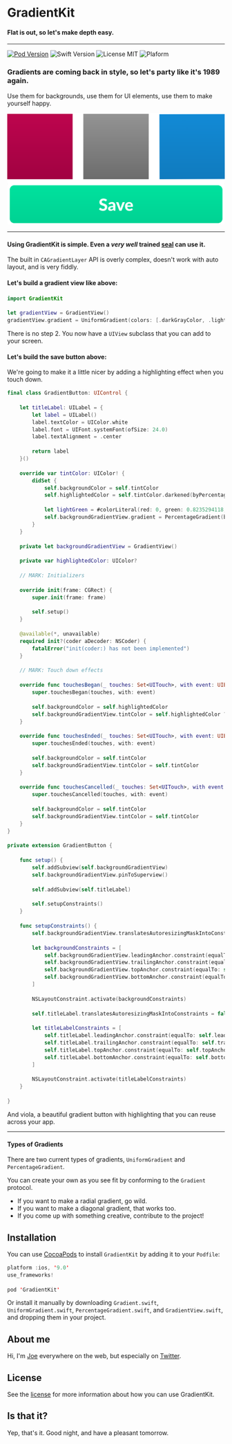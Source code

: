 # GradientKit

#### Flat is out, so let's make depth easy.

---

[![Pod Version](https://img.shields.io/badge/Pod-1.0-6193DF.svg)](https://cocoapods.org/)
![Swift Version](https://img.shields.io/badge/Swift-4.2-brightgreen.svg)
![License MIT](https://img.shields.io/badge/License-MIT-lightgrey.svg) 
![Plaform](https://img.shields.io/badge/Platform-iOS-lightgrey.svg)

### Gradients are coming back in style, so let's party like it's 1989 again. 

Use them for backgrounds, use them for UI elements, use them to make yourself happy.

![](Images/gradient_examples.png)

---

#### Using GradientKit is simple. Even a _very well_ trained [seal](https://en.wikipedia.org/wiki/Seal_(musician)) can use it.

The built in `CAGradientLayer` API is overly complex, doesn't work with auto layout, and is very fiddly. 

#### Let's build a gradient view like above:

```swift
import GradientKit

let gradientView = GradientView()
gradientView.gradient = UniformGradient(colors: [.darkGrayColor, .lightGrayColor])
```

There is no step 2. You now have a `UIView` subclass that you can add to your screen.

#### Let's build the save button above:

We're going to make it a little nicer by adding a highlighting effect when you touch down.

```swift
final class GradientButton: UIControl {

    let titleLabel: UILabel = {
        let label = UILabel()
        label.textColor = UIColor.white
        label.font = UIFont.systemFont(ofSize: 24.0)
        label.textAlignment = .center

        return label
    }()

    override var tintColor: UIColor! {
        didSet {
            self.backgroundColor = self.tintColor
            self.highlightedColor = self.tintColor.darkened(byPercentage: 0.1)
            
            let lightGreen = #colorLiteral(red: 0, green: 0.8235294118, blue: 0.5764705882, alpha: 1)
            self.backgroundGradientView.gradient = PercentageGradient(baseColor: lightGreen, direction: .lightToDark, percentage: 0.06)
        }
    }

    private let backgroundGradientView = GradientView()

    private var highlightedColor: UIColor?

    // MARK: Initializers

    override init(frame: CGRect) {
        super.init(frame: frame)

        self.setup()
    }

    @available(*, unavailable)
    required init?(coder aDecoder: NSCoder) {
        fatalError("init(coder:) has not been implemented")
    }

    // MARK: Touch down effects

    override func touchesBegan(_ touches: Set<UITouch>, with event: UIEvent?) {
        super.touchesBegan(touches, with: event)

        self.backgroundColor = self.highlightedColor
        self.backgroundGradientView.tintColor = self.highlightedColor ?? self.tintColor
    }

    override func touchesEnded(_ touches: Set<UITouch>, with event: UIEvent?) {
        super.touchesEnded(touches, with: event)

        self.backgroundColor = self.tintColor
        self.backgroundGradientView.tintColor = self.tintColor
    }

    override func touchesCancelled(_ touches: Set<UITouch>, with event: UIEvent?) {
        super.touchesCancelled(touches, with: event)

        self.backgroundColor = self.tintColor
        self.backgroundGradientView.tintColor = self.tintColor
    }
}

private extension GradientButton {

    func setup() {
        self.addSubview(self.backgroundGradientView)
        self.backgroundGradientView.pinToSuperview()

        self.addSubview(self.titleLabel)

        self.setupConstraints()
    }

    func setupConstraints() {
        self.backgroundGradientView.translatesAutoresizingMaskIntoConstraints = false

        let backgroundConstraints = [
            self.backgroundGradientView.leadingAnchor.constraint(equalTo: self.leadingAnchor),
            self.backgroundGradientView.trailingAnchor.constraint(equalTo: self.trailingAnchor),
            self.backgroundGradientView.topAnchor.constraint(equalTo: self.topAnchor),
            self.backgroundGradientView.bottomAnchor.constraint(equalTo: self.bottomAnchor)
        ]
        
        NSLayoutConstraint.activate(backgroundConstraints)

        self.titleLabel.translatesAutoresizingMaskIntoConstraints = false

        let titleLabelConstraints = [
            self.titleLabel.leadingAnchor.constraint(equalTo: self.leadingAnchor),
            self.titleLabel.trailingAnchor.constraint(equalTo: self.trailingAnchor),
            self.titleLabel.topAnchor.constraint(equalTo: self.topAnchor),
            self.titleLabel.bottomAnchor.constraint(equalTo: self.bottomAnchor)
        ]
        
        NSLayoutConstraint.activate(titleLabelConstraints)
    }

}
```

And viola, a beautiful gradient button with highlighting that you can reuse across your app.

---

#### Types of Gradients

There are two current types of gradients, `UniformGradient` and `PercentageGradient`. 

You can create your own as you see fit by conforming to the `Gradient` protocol.

- If you want to make a radial gradient, go wild. 
- If you want to make a diagonal gradient, that works too. 
- If you come up with something creative, contribute to the project!


## Installation
You can use [CocoaPods](http://cocoapods.org/) to install `GradientKit` by adding it to your `Podfile`:

```swift
platform :ios, '9.0'
use_frameworks!

pod 'GradientKit'
```

Or install it manually by downloading `Gradient.swift`, `UniformGradient.swift`, `PercentageGradient.swift`, and `GradientView.swift`, and dropping them in your project.

## About me

Hi, I'm [Joe](http://fabisevi.ch) everywhere on the web, but especially on [Twitter](https://twitter.com/mergesort).

## License

See the [license](LICENSE) for more information about how you can use GradientKit.

## Is that it?

Yep, that's it. Good night, and have a pleasant tomorrow.

